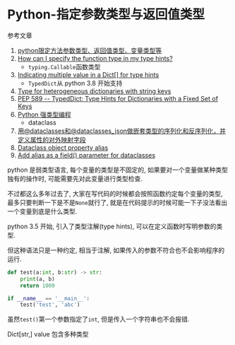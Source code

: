 # Python-指定参数类型与返回值类型

参考文章

1. [python限定方法参数类型、返回值类型、变量类型等](https://www.cnblogs.com/linkenpark/p/11676297.html)
2. [How can I specify the function type in my type hints?](https://stackoverflow.com/questions/37835179/how-can-i-specify-the-function-type-in-my-type-hints)
    - `typing.Callable`函数类型
3. [Indicating multiple value in a Dict[] for type hints](https://stackoverflow.com/questions/48054521/indicating-multiple-value-in-a-dict-for-type-hints)
    - `TypedDict`从 python 3.8 开始支持
4. [Type for heterogeneous dictionaries with string keys](https://github.com/python/typing/issues/28)
5. [PEP 589 -- TypedDict: Type Hints for Dictionaries with a Fixed Set of Keys](https://www.python.org/dev/peps/pep-0589/)
6. [Python 强类型编程](https://blog.dreamrounder.com/posts/python/strong-type-coding/)
    - dataclass
7. [用@dataclasses和@dataclasses_json做嵌套类型的序列化和反序列化，并定义属性的对外映射字段](https://blog.csdn.net/yournevermore/article/details/139474398)
8. [Dataclass object property alias](https://stackoverflow.com/questions/67001442/dataclass-object-property-alias)
9. [Add alias as a field() parameter for dataclasses](https://github.com/python/cpython/issues/101192)

python 是弱类型语言, 每个变量的类型是不固定的, 如果要对一个变量做某种类型独有的操作时, 可能需要先对此变量进行类型检查.

不过都这么多年过去了, 大家在写代码的时候都会按照函数约定每个变量的类型, 最多只要判断一下是不是`None`就行了, 就是在代码提示的时候可能一下子没法看出一个变量到底是什么类型.

python 3.5 开始, 引入了类型注解(type hints), 可以在定义函数时写明参数的类型.

但这种语法只是一种约定, 相当于注解, 如果传入的参数不符合也不会影响程序的运行.

```py
def test(a:int, b:str) -> str:
    print(a, b)
    return 1000

if __name__ == '__main__':
    test('test', 'abc')
```

虽然`test()`第一个参数指定了`int`, 但是传入一个字符串也不会报错.

Dict[str,] value 包含多种类型
